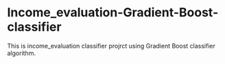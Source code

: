 # Income_evaluation-Gradient-Boost-classifier
This is income_evaluation classifier projrct using Gradient Boost classifier algorithm.
